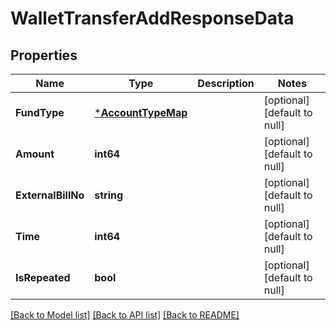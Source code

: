 # WalletTransferAddResponseData

## Properties
Name | Type | Description | Notes
------------ | ------------- | ------------- | -------------
**FundType** | [***AccountTypeMap**](AccountTypeMap.md) |  | [optional] [default to null]
**Amount** | **int64** |  | [optional] [default to null]
**ExternalBillNo** | **string** |  | [optional] [default to null]
**Time** | **int64** |  | [optional] [default to null]
**IsRepeated** | **bool** |  | [optional] [default to null]

[[Back to Model list]](../README.md#documentation-for-models) [[Back to API list]](../README.md#documentation-for-api-endpoints) [[Back to README]](../README.md)


